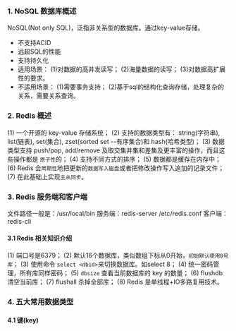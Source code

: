 ### 1. NoSQL 数据库概述
NoSQL(Not only SQL)，泛指非关系型的数据库。通过key-value存储。
* 不支持ACID
* 远超SQL的性能
* 支持持久化
* 适用场景：
    (1)对数据的高并发读写；
    (2)海量数据的读写；
    (3)对数据高扩展性的要求。
* 不适用场景：
    (1)需要事务支持；
    (2)基于sql的结构化查询存储，处理复杂的关系，需要关系查询。
### 2. Redis 概述
(1) 一个开源的 key-value 存储系统；
(2) 支持的数据类型有： string(字符串), list(链表), set(集合), zset(sorted set --有序集合)和 hash(哈希类型)；
(3) 数据类型支持 push/pop, add/remove 及取交集并集和差集及更丰富的操作，而且这些操作都是 `原子性`的；
(4) 支持不同方式的排序；
(5) 数据都是缓存在内存中；
(6) Redis 会`周期性`地把更新的`数据写入磁盘`或者把修改操作写入追加的记录文件；
(7) 在此基础上实现`主从同步`。
### 3. Redis 服务端和客户端
文件路径一般是：/usr/local/bin
服务端：redis-server /etc/redis.conf
客户端：redis-cli
#### 3.1 Redis 相关知识介绍
(1) 端口号是6379；
(2) 默认16个数据库，类似数组下标从0开始，`初始默认使用0号库`；
(3) 使用命令 `select <dbid>`来切换数据库。如select 8；
(4) 统一密码管理，所有库同样密码；
(5) `dbsize` 查看当前数据库的 key 的数量；
(6) flushdb 清空当前库；
(7) flushall 杀掉全部库；
(8) Redis 是单线程+IO多路复用技术。
### 4. 五大常用数据类型
#### 4.1 键(key)
